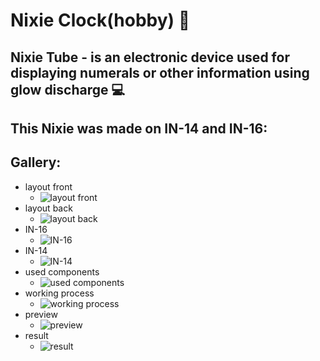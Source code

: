 # Nixie Clock(hobby) 🥰

## Nixie Tube - is an electronic device used for displaying numerals or other information using glow discharge 💻

## This Nixie was made on IN-14 and IN-16:

## Gallery: 
- layout front
  - ![layout front](https://github.com/Vlad-Vasinev/Nixie-Clock-hobby-/blob/main/1.jpg)
- layout back
  - ![layout back](https://github.com/Vlad-Vasinev/Nixie-Clock-hobby-/blob/main/2.jpg)
- IN-16
  - ![IN-16](https://github.com/Vlad-Vasinev/Nixie-Clock-hobby-/blob/main/3.jpg)
- IN-14
  - ![IN-14](https://github.com/Vlad-Vasinev/Nixie-Clock-hobby-/blob/main/5.jpg)
- used components
  - ![used components](https://github.com/Vlad-Vasinev/Nixie-Clock-hobby-/blob/main/4.jpg)
- working process
  - ![working process](https://github.com/Vlad-Vasinev/Nixie-Clock-hobby-/blob/main/5.jpg)
- preview
  - ![preview](https://github.com/Vlad-Vasinev/Nixie-Clock-hobby-/blob/main/7.jpg)
- result
  - ![result](https://github.com/Vlad-Vasinev/Nixie-Clock-hobby-/blob/main/8.jpg)

